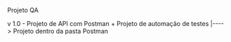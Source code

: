 Projeto QA

v 1.0 -  Projeto de API com Postman + Projeto de automação de testes
  |---->  Projeto dentro da pasta Postman

